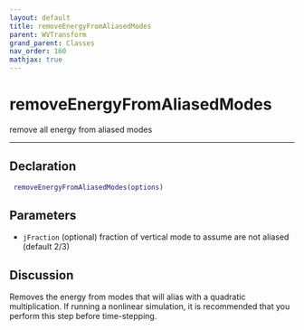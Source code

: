 ```yaml
---
layout: default
title: removeEnergyFromAliasedModes
parent: WVTransform
grand_parent: Classes
nav_order: 160
mathjax: true
---
```


#  removeEnergyFromAliasedModes

remove all energy from aliased modes


---

## Declaration
```matlab
 removeEnergyFromAliasedModes(options)
```
## Parameters
+ `jFraction`  (optional) fraction of vertical mode to assume are not aliased (default 2/3)

## Discussion

  Removes the energy from modes that will alias with a quadratic
  multiplication. If running a nonlinear simulation, it is recommended that
  you perform this step before time-stepping.
      
